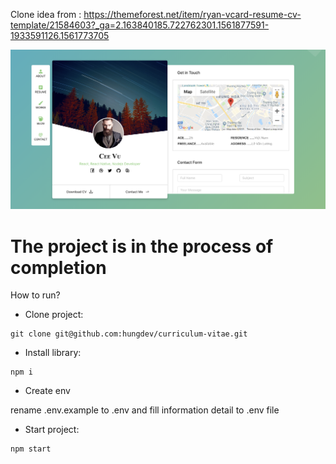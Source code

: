 Clone idea from : https://themeforest.net/item/ryan-vcard-resume-cv-template/21584603?_ga=2.163840185.722762301.1561877591-1933591126.1561773705

<img src="https://github.com/hungdev/curriculum-vitae/blob/master/demo-vcard.png?raw=true"/>

# The project is in the process of completion

How to run?

* Clone project: 
```
git clone git@github.com:hungdev/curriculum-vitae.git
```

* Install library:
```
npm i
```

* Create env

rename .env.example to .env and fill information detail to .env file

* Start project:
```
npm start
```